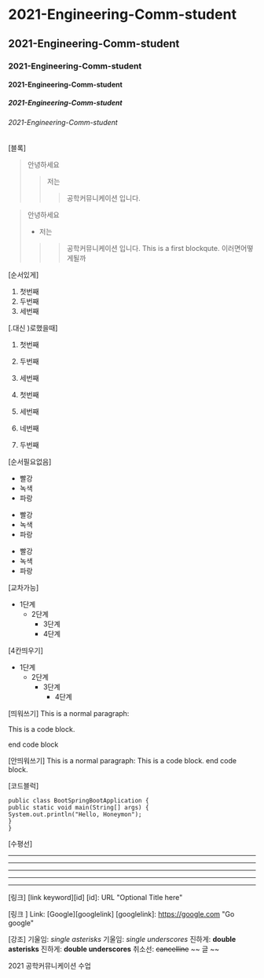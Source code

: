 # 2021-Engineering-Comm-student
## 2021-Engineering-Comm-student
### 2021-Engineering-Comm-student
#### 2021-Engineering-Comm-student
##### 2021-Engineering-Comm-student
###### 2021-Engineering-Comm-student
[블록]
> 안녕하세요
>> 저는
>>> 공학커뮤니케이션 입니다.


> 안녕하세요
> + 저는
>>> 공학커뮤니케이션 입니다.
>>> This is a first blockqute.
>> 이러면어떻게될까

[순서있게]
1. 첫번째
2. 두번째
3. 세번째

[.대신 )로했을때]
1) 첫번째
2) 두번째
3) 세번째

1) 첫번째
3) 세번째
4) 네번째
2) 두번째

[순서필요없음]
* 빨강
* 녹색
* 파랑
+ 빨강
+ 녹색
+ 파랑
- 빨강
- 녹색 
- 파랑

[교차가능]
* 1단계
  - 2단계
    + 3단계
    + 4단계

[4칸띄우기]
* 1단계
  - 2단계
    + 3단계
        + 4단계

[띄워쓰기]
This is a normal paragraph:

This is a code block.

end code block


[안띄워쓰기]
This is a normal paragraph:
This is a code block.
end code block.


[코드블럭]
```
public class BootSpringBootApplication {
public static void main(String[] args) {
System.out.println("Hello, Honeymon");
}
}
```

[수평선]
* * *
***
*****
- - -
---------------------------------------

[링크]
[link keyword][id]
[id]: URL "Optional Title here"


[링크 ]
Link: [Google][googlelink]
[googlelink]: https://google.com "Go google"


[강조]
기울임: *single asterisks*
기울임: _single underscores_
진하게: **double asterisks**
진하게: __double underscores__
취소선: ~~cancelline~~  ~~ 글 ~~







2021 공학커뮤니케이션 수업
